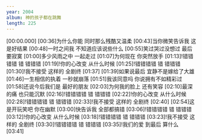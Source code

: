 ```yaml
---
year: 2004
album: 神的孩子都在跳舞
length: 225
---
```

[00:00.000]
[00:36]为什么你能 同时那么残酷又温柔
[00:43]当你微笑告诉我 这是好结果
[00:48]一时之间我 不知道应该说些什么
[00:55]笑过哭过没想过 最后要寂寞
[01:00]多少风雨之中 一起走过
[01:07]为何现在 你突然放手
[01:13]!错错错错 错 错错错
[01:19]!你的心改变 从什么时候
[01:25]!错错错错 错 错错错
[01:30]!我不接受 这样的 全剧终
[01:37]
[01:39]如果说最后 宜静不是嫁给了大雄
[01:46]一生相信的执着 一秒就崩落
[01:51]我该同意吗 你说拥有不如精彩过
[01:58]还说今后我们是 最好的朋友
[02:03]为何我的脸上 还有笑容
[02:10]最深的痛 也只能沉默
[02:16]!错错错错 错 错错错
[02:22]!你的心改变 从什么时候
[02:28]!错错错错 错 错错错
[02:33]!我不接受 这样的 全剧终
[02:40]
[02:54]这是开玩笑吧 你在幽默
[03:00]快告诉我 全部都搞错
[03:06]!错错错错 错 错错错
[03:12]!你的心改变 从什么时候
[03:18]!错错错错 错 错错错
[03:23]!我不接受 这样的 全剧终
[03:30]!错错错错 错 错错错
[03:35]!我们的爱 到最后 算什么
[03:41]